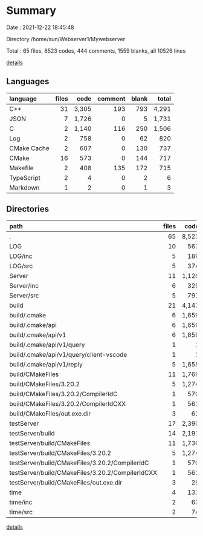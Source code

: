 # Summary

Date : 2021-12-22 18:45:48

Directory /home/sun/Webserver1/Mywebserver

Total : 65 files,  8523 codes, 444 comments, 1559 blanks, all 10526 lines

[details](details.md)

## Languages
| language | files | code | comment | blank | total |
| :--- | ---: | ---: | ---: | ---: | ---: |
| C++ | 31 | 3,305 | 193 | 793 | 4,291 |
| JSON | 7 | 1,726 | 0 | 5 | 1,731 |
| C | 2 | 1,140 | 116 | 250 | 1,506 |
| Log | 2 | 758 | 0 | 62 | 820 |
| CMake Cache | 2 | 607 | 0 | 130 | 737 |
| CMake | 16 | 573 | 0 | 144 | 717 |
| Makefile | 2 | 408 | 135 | 172 | 715 |
| TypeScript | 2 | 4 | 0 | 2 | 6 |
| Markdown | 1 | 2 | 0 | 1 | 3 |

## Directories
| path | files | code | comment | blank | total |
| :--- | ---: | ---: | ---: | ---: | ---: |
| . | 65 | 8,523 | 444 | 1,559 | 10,526 |
| LOG | 10 | 563 | 15 | 236 | 814 |
| LOG/inc | 5 | 189 | 0 | 101 | 290 |
| LOG/src | 5 | 374 | 15 | 135 | 524 |
| Server | 11 | 1,126 | 38 | 157 | 1,321 |
| Server/inc | 6 | 329 | 21 | 72 | 422 |
| Server/src | 5 | 797 | 17 | 85 | 899 |
| build | 21 | 4,147 | 202 | 541 | 4,890 |
| build/.cmake | 6 | 1,659 | 0 | 5 | 1,664 |
| build/.cmake/api | 6 | 1,659 | 0 | 5 | 1,664 |
| build/.cmake/api/v1 | 6 | 1,659 | 0 | 5 | 1,664 |
| build/.cmake/api/v1/query | 1 | 1 | 0 | 0 | 1 |
| build/.cmake/api/v1/query/client-vscode | 1 | 1 | 0 | 0 | 1 |
| build/.cmake/api/v1/reply | 5 | 1,658 | 0 | 5 | 1,663 |
| build/CMakeFiles | 11 | 1,769 | 118 | 343 | 2,230 |
| build/CMakeFiles/3.20.2 | 5 | 1,274 | 118 | 292 | 1,684 |
| build/CMakeFiles/3.20.2/CompilerIdC | 1 | 570 | 58 | 125 | 753 |
| build/CMakeFiles/3.20.2/CompilerIdCXX | 1 | 561 | 60 | 123 | 744 |
| build/CMakeFiles/out.exe.dir | 3 | 62 | 0 | 9 | 71 |
| testServer | 17 | 2,390 | 180 | 504 | 3,074 |
| testServer/build | 14 | 2,191 | 169 | 470 | 2,830 |
| testServer/build/CMakeFiles | 11 | 1,736 | 118 | 343 | 2,197 |
| testServer/build/CMakeFiles/3.20.2 | 5 | 1,274 | 118 | 292 | 1,684 |
| testServer/build/CMakeFiles/3.20.2/CompilerIdC | 1 | 570 | 58 | 125 | 753 |
| testServer/build/CMakeFiles/3.20.2/CompilerIdCXX | 1 | 561 | 60 | 123 | 744 |
| testServer/build/CMakeFiles/out.exe.dir | 3 | 29 | 0 | 9 | 38 |
| time | 4 | 137 | 0 | 76 | 213 |
| time/inc | 2 | 63 | 0 | 36 | 99 |
| time/src | 2 | 74 | 0 | 40 | 114 |

[details](details.md)